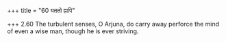 +++
title = "60 यततो ह्यपि"

+++
2.60 The turbulent senses, O Arjuna, do carry away perforce the mind of
even a wise man, though he is ever striving.
